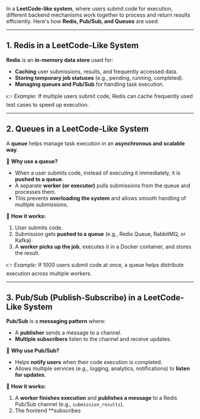 In a **LeetCode-like system**, where users submit code for execution, different backend mechanisms work together to process and return results efficiently. Here's how **Redis, Pub/Sub, and Queues** are used:

---

## **1. Redis in a LeetCode-Like System**
**Redis** is an **in-memory data store** used for:
- **Caching** user submissions, results, and frequently accessed data.
- **Storing temporary job statuses** (e.g., pending, running, completed).
- **Managing queues and Pub/Sub** for handling task execution.

👉 *Example:* If multiple users submit code, Redis can cache frequently used test cases to speed up execution.

---

## **2. Queues in a LeetCode-Like System**
A **queue** helps manage task execution in an **asynchronous and scalable way**. 

🔹 **Why use a queue?**
- When a user submits code, instead of executing it immediately, it is **pushed to a queue**.
- A separate **worker (or executor)** pulls submissions from the queue and processes them.
- This prevents **overloading the system** and allows smooth handling of multiple submissions.

🔹 **How it works:**
1. User submits code.
2. Submission gets **pushed to a queue** (e.g., Redis Queue, RabbitMQ, or Kafka).
3. A **worker picks up the job**, executes it in a Docker container, and stores the result.

👉 *Example:* If 1000 users submit code at once, a queue helps distribute execution across multiple workers.

---

## **3. Pub/Sub (Publish-Subscribe) in a LeetCode-Like System**
**Pub/Sub** is a **messaging pattern** where:
- A **publisher** sends a message to a channel.
- **Multiple subscribers** listen to the channel and receive updates.

🔹 **Why use Pub/Sub?**
- Helps **notify users** when their code execution is completed.
- Allows multiple services (e.g., logging, analytics, notifications) to **listen for updates**.

🔹 **How it works:**
1. A **worker finishes execution** and **publishes a message** to a Redis Pub/Sub channel (e.g., `submission_results`).
2. The frontend **subscribes